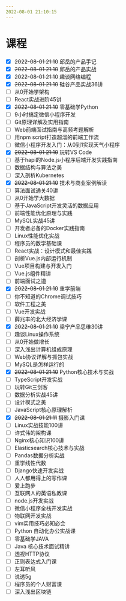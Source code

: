 ```yaml
---
2022-08-01 21:10:15
---
```


# 课程
- [x] ~~2022-08-01 21:10~~ 邱岳的产品手记
- [x] ~~2022-08-01 21:10~~ 邱岳的产品实战
- [x] ~~2022-08-01 21:10~~ 趣谈网络编程
- [x] ~~2022-08-01 21:10~~ 硅谷产品实战36讲
- [ ] 从0开始学架构
- [ ] React实战进阶45讲
- [x] ~~2022-08-01 21:10~~ 零基础学Python
- [ ] 9小时搞定微信小程序开发
- [ ] Git原理详解及实用指南
- [ ] Web前端面试指南与高频考题解析
- [ ] 用npm script打造超溜的前端工作流
- [ ] 微信小程序开发入门：从0到1实现天气小程序
- [x] ~~2022-08-01 21:10~~ 玩转VS Code
- [ ] 基于hapi的Node.js小程序后端开发实践指南
- [ ] 数据结构与算法之美
- [ ] 深入剖析Kubernetes
- [x] ~~2022-08-01 21:10~~ 技术与商业案例解读
- [ ] 算法面试通关40讲
- [ ] 从0开始学大数据
- [ ] 基于JavaScript开发灵活的数据应用
- [ ] 前端性能优化原理与实践
- [ ] MySQL实战45讲
- [ ] 开发者必备的Docker实践指南
- [ ] Linux性能优化实战
- [ ] 程序员的数学基础课
- [ ] React实战：设计模式和最佳实践
- [ ] 剖析Vue.js内部运行机制
- [ ] Vue项目构建与开发入门
- [ ] Vue.js组件精讲
- [ ] 前端面试之道
- [x] ~~2022-08-01 21:10~~ 重学前端
- [ ] 你不知道的Chrome调试技巧
- [ ] 软件工程之美
- [ ] Vue开发实战
- [ ] 薛兆丰的北大经济学课
- [x] ~~2022-08-01 21:10~~ 梁宁产品思维30讲
- [ ] 趣谈Linux操作系统
- [ ] 从0开始做增长
- [ ] 深入浅出计算机组成原理
- [ ] Web协议详解与抓包实战
- [ ] MySQL是怎样运行的
- [x] ~~2022-08-01 21:10~~ Python核心技术与实战
- [ ] TypeScript开发实战
- [ ] 玩转Git三剑客
- [ ] 数据分析实战45讲
- [ ] 设计模式之美
- [ ] JavaScript核心原理解析
- [x] ~~2022-08-01 21:11~~ 摄影入门课
- [ ] Linux实战技能100讲
- [ ] 许式伟的架构课
- [ ] Nginx核心知识100讲
- [ ] Elasticsearch核心技术与实战
- [ ] Pandas数据分析实战
- [ ] 重学线性代数
- [ ] Django快速开发实战
- [ ] 人人都用得上的写作课
- [ ] 爱上跑步
- [ ] 互联网人的英语私教课
- [ ] node.js开发实战
- [ ] 微信小程序全栈开发实战
- [ ] 物联网开发实战
- [ ] vim实用技巧必知必会
- [ ] Python 自动化办公实战课
- [ ] 零基础学JAVA
- [ ] Java 核心技术面试精讲
- [ ] 透视HTTP协议
- [ ] 正则表达式入门课
- [ ] 左耳听风
- [ ] 说透5g
- [ ] 程序员的个人财富课
- [ ] 深入浅出区块链
